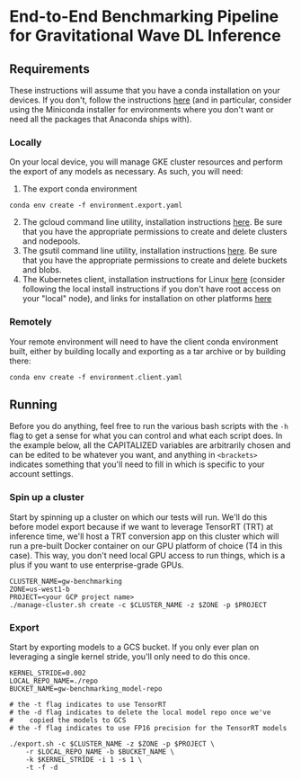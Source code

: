 # End-to-End Benchmarking Pipeline for Gravitational Wave DL Inference

## Requirements
These instructions will assume that you have a conda installation on your devices. If you don't, follow the instructions [here](https://docs.conda.io/projects/conda/en/latest/user-guide/install/linux.html) (and in particular, consider using the Miniconda installer for environments where you don't want or need all the packages that Anaconda ships with).

### Locally
On your local device, you will manage GKE cluster resources and perform the export of any models as necessary. As such, you will need:
1. The export conda environment
```
conda env create -f environment.export.yaml
```
2. The gcloud command line utility, installation instructions [here](https://cloud.google.com/sdk/docs/install). Be sure that you have the appropriate permissions to create and delete clusters and nodepools.
3. The gsutil command line utility, installation instructions [here](https://cloud.google.com/storage/docs/gsutil_install). Be sure that you have the appropriate permissions to create and delete buckets and blobs.
4. The Kubernetes client, installation instructions for Linux [here](https://kubernetes.io/docs/tasks/tools/install-kubectl-linux/#install-kubectl-binary-with-curl-on-linux) (consider following the local install instructions if you don't have root access on your "local" node), and links for installation on other platforms [here](https://kubernetes.io/docs/tasks/tools/)

### Remotely
Your remote environment will need to have the client conda environment built, either by building locally and exporting as a tar archive or by building there:
```
conda env create -f environment.client.yaml
```

## Running
Before you do anything, feel free to run the various bash scripts with the `-h` flag to get a sense for what you can control and what each script does. In the example below, all the CAPITALIZED variables are arbitrarily chosen and can be edited to be whatever you want, and anything in `<brackets>` indicates something that you'll need to fill in which is specific to your account settings.

### Spin up a cluster
Start by spinning up a cluster on which our tests will run. We'll do this before model export because if we want to leverage TensorRT (TRT) at inference time, we'll host a TRT conversion app on this cluster which will run a pre-built Docker container on our GPU platform of choice (T4 in this case). This way, you don't need local GPU access to run things, which is a plus if you want to use enterprise-grade GPUs.

```
CLUSTER_NAME=gw-benchmarking
ZONE=us-west1-b
PROJECT=<your GCP project name>
./manage-cluster.sh create -c $CLUSTER_NAME -z $ZONE -p $PROJECT
```

### Export
Start by exporting models to a GCS bucket. If you only ever plan on leveraging a single kernel stride, you'll only need to do this once.
```
KERNEL_STRIDE=0.002
LOCAL_REPO_NAME=./repo
BUCKET_NAME=gw-benchmarking_model-repo

# the -t flag indicates to use TensorRT
# the -d flag indicates to delete the local model repo once we've
#    copied the models to GCS
# the -f flag indicates to use FP16 precision for the TensorRT models

./export.sh -c $CLUSTER_NAME -z $ZONE -p $PROJECT \
    -r $LOCAL_REPO_NAME -b $BUCKET_NAME \
    -k $KERNEL_STRIDE -i 1 -s 1 \
    -t -f -d
```